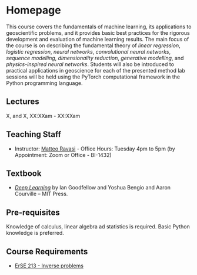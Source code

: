 # Homepage

This course covers the fundamentals of machine learning, its applications to geoscientific problems, and
it provides basic best practices for the rigorous development and evaluation of machine learning results.
The main focus of the course is on describing the fundamental theory of *linear regression*, *logistic regression*,
*neural networks*, *convolutional neural networks*, *sequence modelling*, *dimensionality reduction*, 
*generative modelling*, and *physics-inspired neural networks*. Students will also be introduced to 
practical applications in geoscience for each of the presented method lab sessions will be held using the PyTorch
computational framework in the Python programming language.

## Lectures

X, and X, XX:XXam - XX:XXam

## Teaching Staff

- Instructor: [Matteo Ravasi](https://mrava87.github.io) - Office Hours: Tuesday 4pm to 5pm (by Appointment: Zoom or Office - BI-1432)

## Textbook

- [*Deep Learning*](https://www.deeplearningbook.org) by Ian Goodfellow and Yoshua Bengio and Aaron Courville – MIT Press.

## Pre-requisites

Knowledge of calculus, linear algebra ad statistics is required. Basic Python knowledge is preferred.

## Course Requirements

- [ErSE 213 - Inverse problems](https://courses.kaust.edu.sa/StudentCourses/GetPdf?fileName=2017-Spring-ErSE_213-00008206.pdf&isExternal=False)